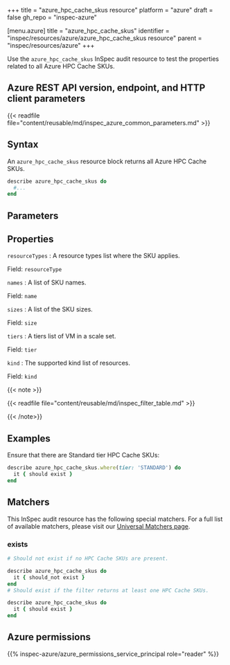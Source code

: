 +++
title = "azure_hpc_cache_skus resource"
platform = "azure"
draft = false
gh_repo = "inspec-azure"

[menu.azure]
title = "azure_hpc_cache_skus"
identifier = "inspec/resources/azure/azure_hpc_cache_skus resource"
parent = "inspec/resources/azure"
+++

Use the `azure_hpc_cache_skus` InSpec audit resource to test the properties related to all Azure HPC Cache SKUs.

## Azure REST API version, endpoint, and HTTP client parameters

{{< readfile file="content/reusable/md/inspec_azure_common_parameters.md" >}}

## Syntax

An `azure_hpc_cache_skus` resource block returns all Azure HPC Cache SKUs.

```ruby
describe azure_hpc_cache_skus do
  #...
end
```

## Parameters

## Properties

`resourceTypes`
: A resource types list where the SKU applies.

  Field: `resourceType`

`names`
: A list of SKU names.

  Field: `name`

`sizes`
: A list of the SKU sizes.

  Field: `size`

`tiers`
: A tiers list of VM in a scale set.

  Field: `tier`

`kind`
: The supported kind list of resources.

  Field: `kind`

{{< note >}}

{{< readfile file="content/reusable/md/inspec_filter_table.md" >}}

{{< /note>}}

## Examples

Ensure that there are Standard tier HPC Cache SKUs:

```ruby
describe azure_hpc_cache_skus.where(tier: 'STANDARD') do
  it { should exist }
end
```

## Matchers

This InSpec audit resource has the following special matchers. For a full list of available matchers, please visit our [Universal Matchers page](https://www.inspec.io/docs/reference/matchers/).

### exists

```ruby
# Should not exist if no HPC Cache SKUs are present.

describe azure_hpc_cache_skus do
  it { should_not exist }
end
# Should exist if the filter returns at least one HPC Cache SKUs.

describe azure_hpc_cache_skus do
  it { should exist }
end
```

## Azure permissions

{{% inspec-azure/azure_permissions_service_principal role="reader" %}}
